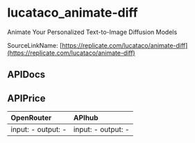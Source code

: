 # lucataco_animate-diff

Animate Your Personalized Text-to-Image Diffusion Models

SourceLinkName: [https://replicate.com/lucataco/animate-diff](https://replicate.com/lucataco/animate-diff)

## APIDocs



## APIPrice

| OpenRouter | APIhub |
|:---|:---|
| input: - output: - | input: - output: - |
